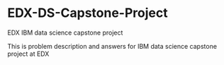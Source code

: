 # EDX-DS-Capstone-Project
EDX IBM data science capstone project

This is problem description and answers for IBM data science capstone project at EDX
